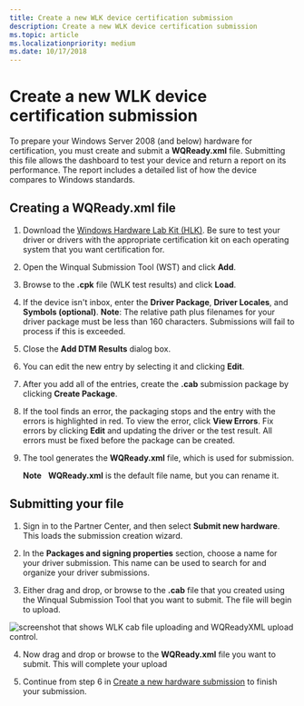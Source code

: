 ```yaml
---
title: Create a new WLK device certification submission
description: Create a new WLK device certification submission
ms.topic: article
ms.localizationpriority: medium
ms.date: 10/17/2018
---
```


# Create a new WLK device certification submission

To prepare your Windows Server 2008 (and below) hardware for certification, you must create and submit a **WQReady.xml** file. Submitting this file allows the dashboard to test your device and return a report on its performance. The report includes a detailed list of how the device compares to Windows standards.

## Creating a WQReady.xml file

1. Download the [Windows Hardware Lab Kit (HLK)](/windows-hardware/test/hlk/index/). Be sure to test your driver or drivers with the appropriate certification kit on each operating system that you want certification for.

2. Open the Winqual Submission Tool (WST) and click **Add**.

3. Browse to the **.cpk** file (WLK test results) and click **Load**.

4. If the device isn't inbox, enter the **Driver Package**, **Driver Locales**, and **Symbols (optional)**. **Note**: The relative path plus filenames for your driver package must be less than 160 characters. Submissions will fail to process if this is exceeded.

5. Close the **Add DTM Results** dialog box.

6. You can edit the new entry by selecting it and clicking **Edit**.

7. After you add all of the entries, create the **.cab** submission package by clicking **Create Package**.

8. If the tool finds an error, the packaging stops and the entry with the errors is highlighted in red. To view the error, click **View Errors**. Fix errors by clicking **Edit** and updating the driver or the test result. All errors must be fixed before the package can be created.

9. The tool generates the **WQReady.xml** file, which is used for submission.

    **Note**  
    **WQReady.xml** is the default file name, but you can rename it.

## Submitting your file

1. Sign in to the Partner Center, and then select **Submit new hardware**. This loads the submission creation wizard.

2. In the **Packages and signing properties** section, choose a name for your driver submission. This name can be used to search for and organize your driver submissions.

3. Either drag and drop, or browse to the **.cab** file that you created using the Winqual Submission Tool that you want to submit. The file will begin to upload.

![screenshot that shows WLK cab file uploading and WQReadyXML upload control.](images/upload-wlk.png)

4. Now drag and drop or browse to the **WQReady.xml** file you want to submit. This will complete your upload

5. Continue from step 6 in [Create a new hardware submission](create-a-new-hardware-submission.md) to finish your submission.
